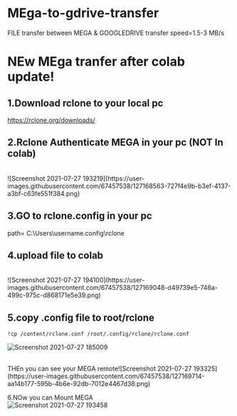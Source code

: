 # MEga-to-gdrive-transfer
FILE transfer between MEGA &amp; GOOGLEDRIVE   transfer speed=1.5-3 MB/s


# NEw MEga tranfer after colab update!

## 1.Download rclone to your local pc

https://rclone.org/downloads/

## 2.Rclone Authenticate MEGA in your pc (NOT In colab)
<br>
![Screenshot 2021-07-27 193219](https://user-images.githubusercontent.com/67457538/127168563-727f4e9b-b3ef-4137-a3bf-c63fe551f384.png)


## 3.GO to rclone.config in your pc

path= C:\Users\username\.config\rclone

## 4.upload file to colab
<br>
![Screenshot 2021-07-27 194100](https://user-images.githubusercontent.com/67457538/127169048-d49739e5-746a-499c-975c-d868171e5e39.png)


## 5.copy .config file to  root/rclone

``` !cp /content/rclone.conf /root/.config/rclone/rclone.conf  ```

![Screenshot 2021-07-27 185009](https://user-images.githubusercontent.com/67457538/127169647-59fbc723-c7ef-4955-b665-664e29fd3aa1.png)


<br>
THEn you  can see your MEGA remote![Screenshot 2021-07-27 193325](https://user-images.githubusercontent.com/67457538/127169714-aa14b177-595b-4b6e-92db-7012e4467d38.png)

6.NOw you can Mount MEGA
<br>
![Screenshot 2021-07-27 193458](https://user-images.githubusercontent.com/67457538/127169882-e4f074a7-2fa5-4278-a85d-b9d99a570dbf.png)
